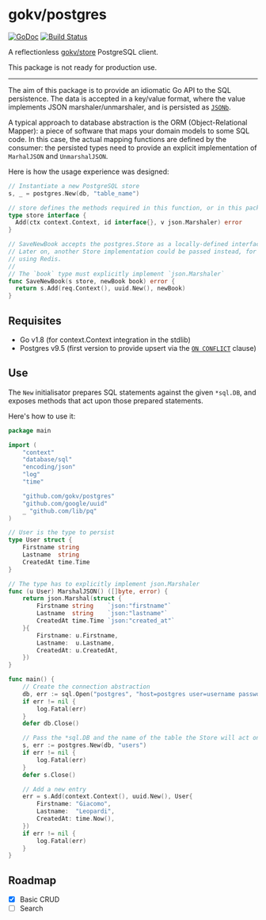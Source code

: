 # gokv/postgres
[![GoDoc](https://godoc.org/github.com/gokv/postgres?status.svg)](https://godoc.org/github.com/gokv/postgres)
[![Build Status](https://travis-ci.org/gokv/postgres.svg?branch=master)](https://travis-ci.org/gokv/postgres)


A reflectionless [gokv/store](https://github.com/gokv/store) PostgreSQL client.

This package is not ready for production use.

---

The aim of this package is to provide an idiomatic Go API to the SQL persistence. The data is accepted in a key/value format, where the value implements JSON marshaler/unmarshaler, and is persisted as [`JSONb`](https://www.postgresql.org/docs/10/static/datatype-json.html).

A typical approach to database abstraction is the ORM (Object-Relational Mapper): a piece of software that maps your domain models to some SQL code. In this case, the actual mapping functions are defined by the consumer: the persisted types need to provide an explicit implementation of `MarhalJSON` and `UnmarshalJSON`.

Here is how the usage experience was designed:

```Go
// Instantiate a new PostgreSQL store
s, _ = postgres.New(db, "table_name")

// store defines the methods required in this function, or in this package.
type store interface {
  Add(ctx context.Context, id interface{}, v json.Marshaler) error
}

// SaveNewBook accepts the postgres.Store as a locally-defined interface.
// Later on, another Store implementation could be passed instead, for example
// using Redis.
//
// The `book` type must explicitly implement `json.Marshaler`
func SaveNewBook(s store, newBook book) error {
  return s.Add(req.Context(), uuid.New(), newBook)
}
```

## Requisites

- Go v1.8 (for context.Context integration in the stdlib)
- Postgres v9.5 (first version to provide upsert via the [`ON CONFLICT`](https://www.postgresql.org/docs/9.5/static/sql-insert.html#SQL-ON-CONFLICT) clause)

## Use

The `New` initialisator prepares SQL statements against the given `*sql.DB`, and exposes methods that act upon those prepared statements.

Here's how to use it:

```Go
package main

import (
	"context"
	"database/sql"
	"encoding/json"
	"log"
	"time"

	"github.com/gokv/postgres"
	"github.com/google/uuid"
	_ "github.com/lib/pq"
)

// User is the type to persist
type User struct {
	Firstname string
	Lastname  string
	CreatedAt time.Time
}

// The type has to explicitly implement json.Marshaler
func (u User) MarshalJSON() ([]byte, error) {
	return json.Marshal(struct {
		Firstname string    `json:"firstname"`
		Lastname  string    `json:"lastname"`
		CreatedAt time.Time `json:"created_at"`
	}{
		Firstname: u.Firstname,
		Lastname:  u.Lastname,
		CreatedAt: u.CreatedAt,
	})
}

func main() {
	// Create the connection abstraction
	db, err := sql.Open("postgres", "host=postgres user=username password=secret dbname=store")
	if err != nil {
		log.Fatal(err)
	}
	defer db.Close()

	// Pass the *sql.DB and the name of the table the Store will act on
	s, err := postgres.New(db, "users")
	if err != nil {
		log.Fatal(err)
	}
	defer s.Close()

	// Add a new entry
	err = s.Add(context.Context(), uuid.New(), User{
		Firstname: "Giacomo",
		Lastname:  "Leopardi",
		CreatedAt: time.Now(),
	})
	if err != nil {
		log.Fatal(err)
	}
}
```

## Roadmap

* [x] Basic CRUD
* [ ] Search
